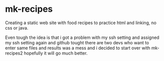# mk-recipes

Creating a static web site with food recipes to practice html and linking, no css or java.

Even tough the idea is that i got a problem with my ssh setting and assigned my ssh
setting again and github tought there are two devs who want to enter same files and results was a mess and i decided to start over with mk-recipes2 hopefully it will go much better.
